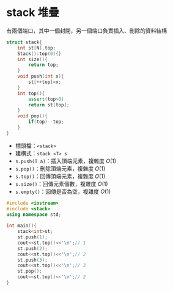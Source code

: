 # stack 堆疊

有兩個端口，其中一個封閉，另一個端口負責插入、刪除的資料結構

```cpp
struct stack{
    int st[N],top;
    Stack():top(0){}
    int size(){
        return top;
    }
    void push(int x){
        st[++top]=x;
    }
    int top(){
        assert(top>0)
        return st[top];
    }
    void pop(){
        if(top)--top;
    }
}
```

-   標頭檔：`<stack>`
-   建構式：`stack <T> s`
-   `s.push(T a)`：插入頂端元素，複雜度 $O(1)$
-   `s.pop()`：刪除頂端元素，複雜度 $O(1)$
-   `s.top()`：回傳頂端元素，複雜度 $O(1)$
-   `s.size()`：回傳元素個數，複雜度 $O(1)$
-   `s.empty()`：回傳是否為空，複雜度 $O(1)$

```cpp
#include <iostream>
#include <stack>
using namespace std;
  
int main(){
    stack<int>st;
    st.push(1);
    cout<<st.top()<<'\n';// 1
    st.push(2);
    cout<<st.top()<<'\n';// 2
    st.push(3);
    cout<<st.top()<<'\n';// 3
    st.pop();
    cout<<st.top()<<'\n';// 2
}
```
